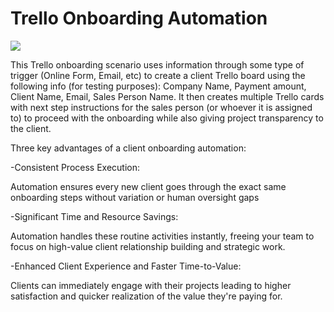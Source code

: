 # Trello Onboarding Automation

<p>
<img src="https://i.imgur.com/u6y42um.png alt"Resource Group"/?
</p>


This Trello onboarding scenario uses information through some type of trigger (Online Form, Email, etc) to create a client Trello board using the following info (for testing purposes): Company Name, Payment amount, Client Name, Email, Sales Person Name. It then creates multiple Trello cards with next step instructions for the sales person (or whoever it is assigned to) to proceed with the onboarding while also giving project transparency to the client.  


Three key advantages of a client onboarding automation:

-Consistent Process Execution:

Automation ensures every new client goes through the exact same onboarding steps without variation or human oversight gaps 


-Significant Time and Resource Savings:

 Automation handles these routine activities instantly, freeing your team to focus on high-value client relationship building and strategic work. 


-Enhanced Client Experience and Faster Time-to-Value:

 Clients can immediately engage with their projects leading to higher satisfaction and quicker realization of the value they're paying for.
